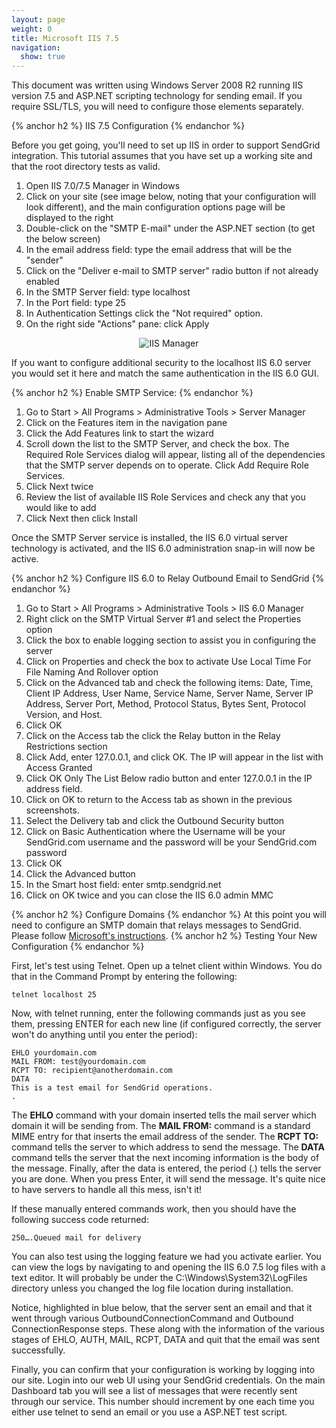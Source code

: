 ```yaml
---
layout: page
weight: 0
title: Microsoft IIS 7.5
navigation:
  show: true
---
```


<call-out>
This document was written using Windows Server 2008 R2 running IIS version 7.5 and ASP.NET scripting technology for sending email. If you require SSL/TLS, you will need to configure those elements separately.
</call-out>

{% anchor h2 %}
IIS 7.5 Configuration
{% endanchor %}

Before you get going, you'll need to set up IIS in order to support SendGrid integration. This tutorial assumes that you have set up a working site and that the root directory tests as valid.

1. Open IIS 7.0/7.5 Manager in Windows
2. Click on your site (see image below, noting that your configuration will look different), and the main configuration options page will be displayed to the right
3. Double-click on the "SMTP E-mail" under the ASP.NET section (to get the below screen)
4. In the email address field: type the email address that will be the "sender"
5. Click on the "Deliver e-mail to SMTP server" radio button if not already enabled
6. In the SMTP Server field: type localhost
7. In the Port field: type 25
8. In Authentication Settings click the "Not required" option.
9. On the right side "Actions" pane: click Apply

<center>

![]({{root_url}}/images/iis_mgr_site.png "IIS Manager")

</center>

<call-out>
If you want to configure additional security to the localhost IIS 6.0 server you would set it here and match the same authentication in the IIS 6.0 GUI.
</call-out>

{% anchor h2 %}
Enable SMTP Service:
{% endanchor %}

1. Go to Start \> All Programs \> Administrative Tools \> Server Manager
2. Click on the Features item in the navigation pane
3. Click the Add Features link to start the wizard
4. Scroll down the list to the SMTP Server, and check the box. The Required Role Services dialog will appear, listing all of the dependencies that the SMTP server depends on to operate. Click Add Require Role Services.
5. Click Next twice
6. Review the list of available IIS Role Services and check any that you would like to add
7. Click Next then click Install

Once the SMTP Server service is installed, the IIS 6.0 virtual server technology is activated, and the IIS 6.0 administration snap-in will now be active.

{% anchor h2 %}
Configure IIS 6.0 to Relay Outbound Email to SendGrid
{% endanchor %}

1. Go to Start \> All Programs \> Administrative Tools \> IIS 6.0 Manager
2. Right click on the SMTP Virtual Server \#1 and select the Properties option
3. Click the box to enable logging section to assist you in configuring the server
4. Click on Properties and check the box to activate Use Local Time For File Naming And Rollover option
5. Click on the Advanced tab and check the following items: Date, Time, Client IP Address, User Name, Service Name, Server Name, Server IP Address, Server Port, Method, Protocol Status, Bytes Sent, Protocol Version, and Host.
6. Click OK
7. Click on the Access tab the click the Relay button in the Relay Restrictions section
8. Click Add, enter 127.0.0.1, and click OK. The IP will appear in the list with Access Granted
9. Click OK Only The List Below radio button and enter 127.0.0.1 in the IP address field.
10. Click on OK to return to the Access tab as shown in the previous screenshots.
11. Select the Delivery tab and click the Outbound Security button
12. Click on Basic Authentication where the Username will be your SendGrid.com username and the password will be your SendGrid.com password
13. Click OK
14. Click the Advanced button
15. In the Smart host field: enter smtp.sendgrid.net
16. Click on OK twice and you can close the IIS 6.0 admin MMC

{% anchor h2 %}
Configure Domains
{% endanchor %}
At this point you will need to configure an SMTP domain that relays messages to SendGrid. Please follow [Microsoft's instructions](http://www.microsoft.com/technet/prodtechnol/WindowsServer2003/Library/IIS/e2156172-7118-4ff2-9a6a-1b7dd52580fa.mspx?mfr=true).
{% anchor h2 %}
Testing Your New Configuration
{% endanchor %}

First, let's test using Telnet. Open up a telnet client within Windows. You do that in the Command Prompt by entering the following:

```
telnet localhost 25
```

<p>Now, with telnet running, enter the following commands just as you see them, pressing ENTER for each new line (if configured correctly, the server won't do anything until you enter the period):</p>

```
EHLO yourdomain.com
MAIL FROM: test@yourdomain.com
RCPT TO: recipient@anotherdomain.com
DATA
This is a test email for SendGrid operations.
.
```

The **EHLO** command with your domain inserted tells the mail server which domain it will be sending from. The **MAIL FROM:** command is a standard MIME entry for that inserts the email address of the sender. The **RCPT TO:** command tells the server to which address to send the message. The **DATA** command tells the server that the next incoming information is the body of the message. Finally, after the data is entered, the period (.) tells the server you are done. When you press Enter, it will send the message. It's quite nice to have servers to handle all this mess, isn't it!

If these manually entered commands work, then you should have the following success code returned:

``` 250….Queued mail for delivery ```

You can also test using the logging feature we had you activate earlier. You can view the logs by navigating to and opening the IIS 6.0 7.5 log files with a text editor. It will probably be under the C:\\Windows\\System32\\LogFiles directory unless you changed the log file location during installation.

Notice, highlighted in blue below, that the server sent an email and that it went through various OutboundConnectionCommand and Outbound ConnectionResponse steps. These along with the information of the various stages of EHLO, AUTH, MAIL, RCPT, DATA and quit that the email was sent successfully.

Finally, you can confirm that your configuration is working by logging into our site. Login into our web UI using your SendGrid credentials. On the main Dashboard tab you will see a list of messages that were recently sent through our service. This number should increment by one each time you either use telnet to send an email or you use a ASP.NET test script.
